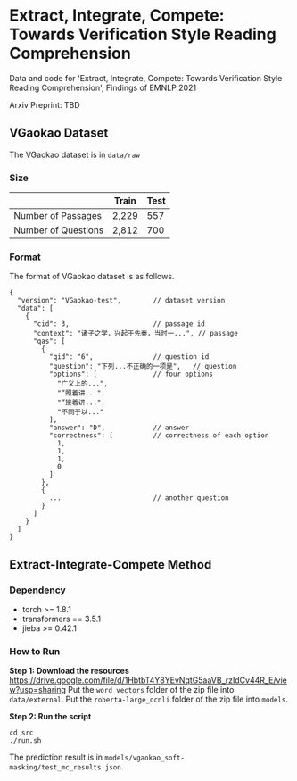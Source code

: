 # Extract, Integrate, Compete: Towards Verification Style Reading Comprehension
Data and code for 'Extract, Integrate, Compete: Towards Verification Style Reading Comprehension', Findings of EMNLP 2021

Arxiv Preprint: TBD

## VGaokao Dataset
The VGaokao dataset is in `data/raw`
### Size

|                        | Train | Test |
|------------------------|---------------|-------------|
| Number of Passages  | 2,229          | 557         |
| Number of Questions       | 2,812          | 700         |

### Format
The format of VGaokao dataset is as follows.
```
{
  "version": "VGaokao-test",  		// dataset version
  "data": [
    {
      "cid": 3,                     // passage id
      "context": "诸子之学，兴起于先秦，当时一...", // passage
      "qas": [
        {
          "qid": "6",               // question id
          "question": "下列...不正确的一项是",   // question
          "options": [              // four options
            "广义上的...",
            "“照着讲...",
            "“接着讲...",
            "不同于以..."
          ],
          "answer": "D",            // answer  
          "correctness": [          // correctness of each option
            1,
            1,
            1,
            0
          ]
        },
        {
          ...                       // another question
        }
      ]
    }
  ]
}
```

## Extract-Integrate-Compete Method

### Dependency
* torch >= 1.8.1
* transformers == 3.5.1
* jieba >= 0.42.1

### How to Run
**Step 1: Download the resources** 
https://drive.google.com/file/d/1HbtbT4Y8YEvNqtG5aaVB_rzIdCv44R_E/view?usp=sharing
Put the `word_vectors` folder of the zip file into `data/external`.
Put the `roberta-large_ocnli` folder of the zip file into `models`.

**Step 2: Run the script**
```
cd src
./run.sh
```
The prediction result is in `models/vgaokao_soft-masking/test_mc_results.json`.